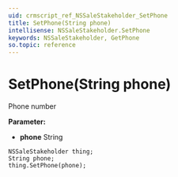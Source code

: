 ```yaml
---
uid: crmscript_ref_NSSaleStakeholder_SetPhone
title: SetPhone(String phone)
intellisense: NSSaleStakeholder.SetPhone
keywords: NSSaleStakeholder, GetPhone
so.topic: reference
---
```


# SetPhone(String phone)

Phone number

**Parameter:** 
* **phone** String

```crmscript
NSSaleStakeholder thing;
String phone;
thing.SetPhone(phone);
```

